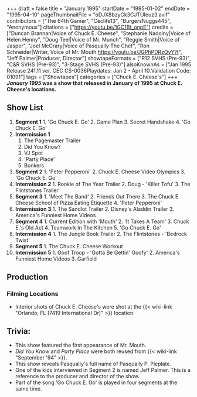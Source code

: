 +++
draft = false
title = "January 1995"
startDate = "1995-01-02"
endDate = "1995-04-10"
pageThumbnailFile = "oDJX8bzyCk3CJTUIeuz3.avif"
contributors = ["The 64th Gamer", "Ceclife13", "BurgersNuggs445", "Anonymous"]
citations = ["https://youtu.be/1GC1Bt_onpE"]
credits = ["Duncan Brannan|Voice of Chuck E. Cheese", "Stephanie Nadolny|Voice of Helen Henny", "Doug Teel|Voice of Mr. Munch", "Reggie Smith|Voice of Jasper", "Joel McCrary|Voice of Pasqually The Chef", "Ron Schneider|Writer, Voice of Mr. Mouth https://youtu.be/JGPhPDRzQvY?t", "Jeff Palmer|Producer, Director"]
showtapeFormats = ["R12 SVHS (Pre-93)", "C&R SVHS (Pre-93)", "3-Stage SVHS (Pre-93)"]
alsoKnownAs = ["Jan 1995 Release 241.11 ver. CEC CS-0036Playdates: Jan 2 - April 10.Validation Code: 01091"]
tags = ["Showtapes"]
categories = ["Chuck E. Cheese's"]
+++
***January 1995* was a show that released in January of 1995 at Chuck E. Cheese's locations.**

## Show List

1.   **Segment 1**
    1.  'Go Chuck E. Go'
    2.  Game Plan
    3.  Secret Handshake
    4.  'Go Chuck E. Go'
2.  **Intermission 1**
    1.  The Pagemaster Trailer
    2.  Did You Know?
    3.  VJ Spot
    4.  'Party Place'
    5.  Bonkers
3.   **Segment 2**
    1.  'Peter Pepperoni'
    2.  Chuck E. Cheese Video Olympics
    3.  'Go Chuck E. Go'
4.   **Intermission 2**
    1.  Rookie of The Year Trailer
    2.  Doug - 'Killer Tofu'
    3.  The Flintstones Trailer
5.   **Segment 3**
    1.  'Meet The Band'
    2.  Friends Out There
    3.  The Chuck E. Cheese School of Pizza Eating Etiquette
    4.  'Peter Pepperoni'
6.   **Intermission 3**
    1.  The Sandlot Trailer
    2.  Disney's Aladdin Trailer
    3.  America's Funniest Home Videos
7.   **Segment 4**
    1.  Current Edition with 'Mouth'
    2.  'It Takes A Team'
    3.  Chuck E.'s Old Act
    4.  Teamwork In The Kitchen
    5.  'Go Chuck E. Go'
8.   **Intermission 4**
    1.  The Jungle Book Trailer
    2.  The Flintstones - 'Bedrock Twist'
9.   **Segment 5**
    1.  The Chuck E. Cheese Workout
10.  **Intermission 5**
    1.  Goof Troop - 'Gotta Be Gettin' Goofy'
    2.  America's Funniest Home Videos
    3.  Garfield

## Production

### Filming Locations

- Interior shots of Chuck E. Cheese's were shot at the {{< wiki-link "Orlando, FL (7419 International Dr)" >}} location.

## Trivia:

- This show featured the first appearance of Mr. Mouth.
- *Did You Know* and *Party Place* were both reused from {{< wiki-link "September '94" >}}.
- This show reveals Pasqually's full name of Pasqually P. Pieplate.
- One of the kids interviewed in Segment 2 is named Jeff Palmer. This is a reference to the producer and director of the show.
- Part of the song 'Go Chuck E. Go' is played in four segments at the same time.
